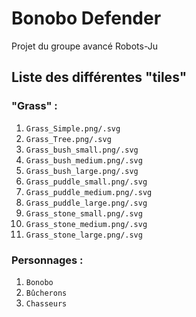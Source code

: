 # Bonobo Defender

Projet du groupe avancé Robots-Ju

## Liste des différentes "tiles"

### "Grass" :
 1. `Grass_Simple.png/.svg`
 2. `Grass_Tree.png/.svg`
 3. `Grass_bush_small.png/.svg`
 4. `Grass_bush_medium.png/.svg`
 5. `Grass_bush_large.png/.svg`
 6. `Grass_puddle_small.png/.svg`
 7. `Grass_puddle_medium.png/.svg`
 8. `Grass_puddle_large.png/.svg`
 9. `Grass_stone_small.png/.svg`
 10. `Grass_stone_medium.png/.svg`
 11. `Grass_stone_large.png/.svg`
 
### Personnages :
 1. `Bonobo`
 2. `Bûcherons`
 3. `Chasseurs`

